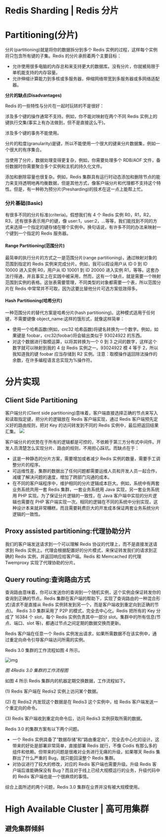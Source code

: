 # Redis Sharding | Redis 分片

# Partitioning(分片)

分片(partitioning)就是将你的数据拆分到多个 Redis 实例的过程，这样每个实例将只包含所有键的子集。Redis 的分片承担着两个主要目标：

- 允许使用很多电脑的内存总和来支持更大的数据库。没有分片，你就被局限于单机能支持的内存容量。
- 允许伸缩计算能力到多核或多服务器，伸缩网络带宽到多服务器或多网络适配器。

**分片的缺点(Disadvantages)**

Redis 的一些特性与分片在一起时玩转的不是很好：

涉及多个键的操作通常不支持。例如，你不能对映射在两个不同 Redis 实例上的键执行交集(事实上有办法做到，但不是直接这么干)。

涉及多个键的事务不能使用。

分片的粒度(granularity)是键，所以不能使用一个很大的键来分片数据集，例如一个很大的有序集合。

当使用了分片，数据处理变得更复杂，例如，你需要处理多个 RDB/AOF 文件，备份数据时你需要聚合多个实例和主机的持久化文件。

添加和删除容量也很复杂。例如，Redis 集群具有运行时动态添加和删除节点的能力来支持透明地再均衡数据，但是其他方式，像客户端分片和代理都不支持这个特性。但是，有一种称为预分片(Presharding)的技术在这一点上能帮上忙。

### 分片基础(Basic)

有很多不同的分片标准(criteria)。假想我们有 4 个 Redis 实例 R0，R1，R2，R3，还有很多表示用户的键，像 user:1，user:2，…等等，我们能找到不同的方式来选择一个指定的键存储在哪个实例中。换句话说，有许多不同的办法来映射一个键到一个指定的 Redis 服务器。

#### Range Partitioning(范围分片)

最简单的执行分片的方式之一是范围分片(range partitioning)，通过映射对象的范围到指定的 Redis 实例来完成分片。例如，我可以假设用户从 ID 0 到 ID 10000 进入实例 R0，用户从 ID 10001 到 ID 20000 进入实例 R1，等等。这套办法行得通，并且事实上在实践中被采用，然而，这有一个缺点，就是需要一个映射范围到实例的表格。这张表需要管理，不同类型的对象都需要一个表，所以范围分片在 Redis 中常常并不可取，因为这要比替他分片可选方案低效得多。

#### Hash Partitioning(哈希分片)

一种范围分片的替代方案是哈希分片(hash partitioning)。这种模式适用于任何键，不需要键像 object_name:<id>这样的饿形式，就像这样简单：

- 使用一个哈希函数(例如，crc32 哈希函数)将键名转换为一个数字。例如，如果键是 foobar，crc32(foobar)将会输出类似于 93024922 的东西。
- 对这个数据进行取模运算，以将其转换为一个 0 到 3 之间的数字，这样这个数字就可以映射到我的 4 台 Redis 实例之一。93024922 模 4 等于 2，所以我知道我的键 foobar 应当存储到 R2 实例。注意：取模操作返回除法操作的余数，在许多编程语言总实现为%操作符。

# 分片实现

## Client Side Partitioning

客户端分片(Client side partitioning)意味着，客户端直接选择正确的节点来写入和读取指定键，把分片的逻辑放在 Redis 客户端实现，通过 Redis 客户端预先定义好的路由规则，把对 Key 的访问转发到不同的 Redis 实例中，最后把返回结果汇集。
![](http://mmbiz.qpic.cn/mmbiz/tzia4bcY5HEKxeYTFdFSwaLu6W5SRXboVfjADFKI3XuM46NCTmibn1zG1hojf8VTf3qwBWdN8wiaRlsaNjLvgqp6A/640?wx_fmt=png&wxfrom=5&wx_lazy=1)

客户端分片的优势在于所有的逻辑都是可控的，不依赖于第三方分布式中间件。开发人员清楚怎么实现分片、路由的规则，不用担心踩坑。而缺点在于：

- 这是一种静态的分片方案，需要增加或者减少 Redis 实例的数量，需要手工调整分片的程序。
- 可运维性差，集群的数据出了任何问题都需要运维人员和开发人员一起合作，减缓了解决问题的速度，增加了跨部门沟通的成本。
- 在不同的客户端程序中，维护相同的分片逻辑成本巨大。例如，系统中有两套业务系统共用一套 Redis 集群，一套业务系统用 Java 实现，另一套业务系统用 PHP 实现。为了保证分片逻辑的一致性，在 Java 客户端中实现的分片逻辑也需要在 PHP 客户端实现一次。相同的逻辑在不同的系统中分别实现，这种设计本来就非常糟糕，而且需要耗费巨大的开发成本保证两套业务系统分片逻辑的一致性。

## Proxy assisted partitioning:代理协助分片

我们的客户端发送请求到一个可以理解 Redis 协议的代理上，而不是直接发送请求到 Redis 实例上。代理会根据配置好的分片模式，来保证转发我们的请求到正确的 Redis 实例，并返回响应给客户端。Redis 和 Memcached 的代理 Twemproxy 实现了代理协助的分片。

## Query routing:查询路由方式

查询路由意味着，你可以发送你的查询到一个随机实例，这个实例会保证转发你的查询到正确的节点。Redis 集群在客户端的帮助下，实现了查询路由的一种混合形式(请求不是直接从 Redis 实例转发到另一个，而是客户端收到重定向到正确的节点)。
Redis 3.0 集群采用了 P2P 的模式，完全去中心化。Redis 把所有的 Key 分成了 16384 个 slot，每个 Redis 实例负责其中一部分 slot。集群中的所有信息(节点、端口、slot 等)，都通过节点之间定期的数据交换而更新。

Redis 客户端在任意一个 Redis 实例发出请求，如果所需数据不在该实例中，通过重定向命令引导客户端访问所需的实例。

Redis 3.0 集群的工作流程如图 4 所示。

![img](http://mmbiz.qpic.cn/mmbiz/tzia4bcY5HEKxeYTFdFSwaLu6W5SRXboVsbPPVPFxWHX3Qs38CPS8q4TxcKC6emHlDIq0ZvsopSxq3eiajCOFlWQ/640?wx_fmt=png&wxfrom=5&wx_lazy=1)

_图 4Redis 3.0 集群的工作流程图_

如图 4 所示 Redis 集群内的机器定期交换数据，工作流程如下。

(1) Redis 客户端在 Redis2 实例上访问某个数据。

(2) 在 Redis2 内发现这个数据是在 Redis3 这个实例中，给 Redis 客户端发送一个重定向的命令。

(3) Redis 客户端收到重定向命令后，访问 Redis3 实例获取所需的数据。

Redis 3.0 的集群方案有以下两个问题。

- 一个 Redis 实例具备了“数据存储”和“路由重定向”，完全去中心化的设计。这带来的好处是部署非常简单，直接部署 Redis 就行，不像 Codis 有那么多的组件和依赖。但带来的问题是很难对业务进行无痛的升级，如果哪天 Redis 集群出了什么严重的 Bug，就只能回滚整个 Redis 集群。
- 对协议进行了较大的修改，对应的 Redis 客户端也需要升级。升级 Redis 客户端后谁能确保没有 Bug？而且对于线上已经大规模运行的业务，升级代码中的 Redis 客户端也是一个很麻烦的事情。

综合上面所述的两个问题，Redis 3.0 集群在业界并没有被大规模使用。

# High Available Cluster | 高可用集群

## 避免集群倾斜
